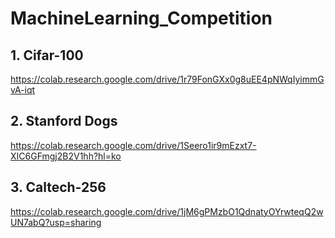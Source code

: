 # MachineLearning_Competition

## 1. Cifar-100
https://colab.research.google.com/drive/1r79FonGXx0g8uEE4pNWqIyimmGvA-iqt

## 2. Stanford Dogs
https://colab.research.google.com/drive/1Seero1ir9mEzxt7-XIC6GFmgj2B2V1hh?hl=ko

## 3. Caltech-256
https://colab.research.google.com/drive/1jM6gPMzbO1QdnatyOYrwteqQ2wUN7abQ?usp=sharing
